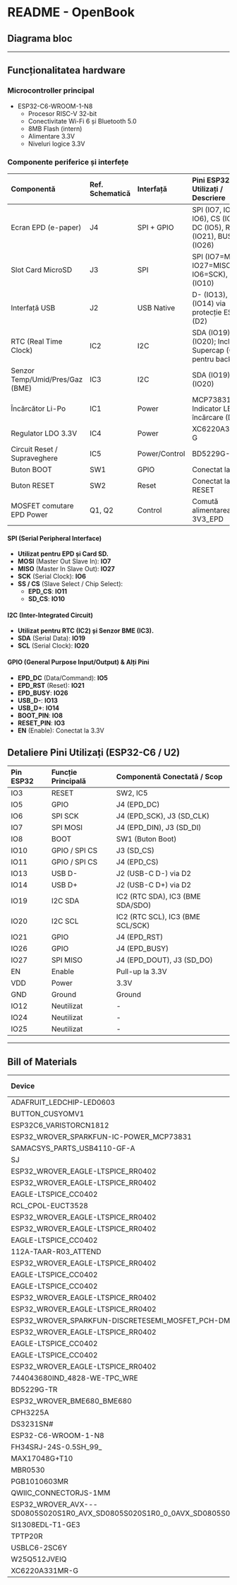 # README - OpenBook

## Diagrama bloc

---

## Funcționalitatea hardware

### Microcontroller principal
- ESP32-C6-WROOM-1-N8
  - Procesor RISC-V 32-bit
  - Conectivitate Wi-Fi 6 și Bluetooth 5.0
  - 8MB Flash (intern)
  - Alimentare 3.3V
  - Niveluri logice 3.3V

### Componente periferice și interfețe

| Componentă                      | Ref. Schematică | Interfață    | Pini ESP32 Utilizați / Descriere                                        |
| :------------------------------ | :-------------- | :----------- | :---------------------------------------------------------------------- |
| Ecran EPD (e-paper)             | J4              | SPI + GPIO   | SPI (IO7, IO27, IO6), CS (IO11), DC (IO5), RST (IO21), BUSY (IO26)      |
| Slot Card MicroSD               | J3              | SPI          | SPI (IO7=MOSI/DI, IO27=MISO/DO, IO6=SCK), CS (IO10)                       |
| Interfață USB                   | J2              | USB Native   | D- (IO13), D+ (IO14) via protecție ESD (D2)                             |
| RTC (Real Time Clock)           | IC2             | I2C          | SDA (IO19), SCL (IO20); Include Supercap (C10) pentru backup           |
| Senzor Temp/Umid/Pres/Gaz (BME) | IC3             | I2C          | SDA (IO19), SCL (IO20)                                                  |
| Încărcător Li-Po                | IC1             | Power        | MCP73831; Indicator LED încărcare (D4)                                  |
| Regulator LDO 3.3V              | IC4             | Power        | XC6220A331MR-G                                                          |
| Circuit Reset / Supraveghere    | IC5             | Power/Control| BD5229G-TR                                                              |
| Buton BOOT                      | SW1             | GPIO         | Conectat la IO8                                                         |
| Buton RESET                     | SW2             | Reset        | Conectat la linia RESET                                                 |
| MOSFET comutare EPD Power       | Q1, Q2          | Control      | Comută alimentarea 3V3_EPD                                              |

#### SPI (Serial Peripheral Interface)
- **Utilizat pentru EPD și Card SD.**
- **MOSI** (Master Out Slave In): **IO7**
- **MISO** (Master In Slave Out): **IO27**
- **SCK** (Serial Clock): **IO6**
- **SS / CS** (Slave Select / Chip Select):
    - **EPD_CS**: **IO11**
    - **SD_CS**: **IO10**

#### I2C (Inter-Integrated Circuit)
- **Utilizat pentru RTC (IC2) și Senzor BME (IC3).**
- **SDA** (Serial Data): **IO19**
- **SCL** (Serial Clock): **IO20**

#### GPIO (General Purpose Input/Output) & Alți Pini
- **EPD_DC** (Data/Command): **IO5**
- **EPD_RST** (Reset): **IO21**
- **EPD_BUSY**: **IO26**
- **USB_D-**: **IO13**
- **USB_D+**: **IO14**
- **BOOT_PIN**: **IO8**
- **RESET_PIN**: **IO3**
- **EN** (Enable): Conectat la 3.3V

## Detaliere Pini Utilizați (ESP32-C6 / U2)

| Pin ESP32 | Funcție Principală                  | Componentă Conectată / Scop                  |
| :-------- | :---------------------------------- | :------------------------------------------- |
| IO3       | RESET                               | SW2, IC5                                     |
| IO5       | GPIO                                | J4 (EPD_DC)                                  |
| IO6       | SPI SCK                             | J4 (EPD_SCK), J3 (SD_CLK)                    |
| IO7       | SPI MOSI                            | J4 (EPD_DIN), J3 (SD_DI)                     |
| IO8       | BOOT                                | SW1 (Buton Boot)                             |
| IO10      | GPIO / SPI CS                       | J3 (SD_CS)                                   |
| IO11      | GPIO / SPI CS                       | J4 (EPD_CS)                                  |
| IO13      | USB D-                              | J2 (USB-C D-) via D2                         |
| IO14      | USB D+                              | J2 (USB-C D+) via D2                         |
| IO19      | I2C SDA                             | IC2 (RTC SDA), IC3 (BME SDA/SDO)             |
| IO20      | I2C SCL                             | IC2 (RTC SCL), IC3 (BME SCL/SCK)             |
| IO21      | GPIO                                | J4 (EPD_RST)                                 |
| IO26      | GPIO                                | J4 (EPD_BUSY)                                |
| IO27      | SPI MISO                            | J4 (EPD_DOUT), J3 (SD_DO)                    |
| EN        | Enable                              | Pull-up la 3.3V                              |
| VDD       | Power                               | 3.3V                                         |
| GND       | Ground                              | Ground                                       |
| IO12      | Neutilizat                          | -                                            |
| IO24      | Neutilizat                          | -                                            |
| IO25      | Neutilizat                          | -                                            |

---

##  Bill of Materials

| Device                                                     | Datasheet                                                                                                                                                                                                                                                                                                                                                                                                                                                                                                                                                                                                                                                                                                                                                                                                                                                                                                                                                                                                                                                                                                                             | Purchase URL                                                                                               |
| :--------------------------------------------------------- | :------------------------------------------------------------------------------------------------------------------------------------------------------------------------------------------------------------------------------------------------------------------------------------------------------------------------------------------------------------------------------------------------------------------------------------------------------------------------------------------------------------------------------------------------------------------------------------------------------------------------------------------------------------------------------------------------------------------------------------------------------------------------------------------------------------------------------------------------------------------------------------------------------------------------------------------------------------------------------------------------------------------------------------------------------------------------------------------------------------------------------ | :--------------------------------------------------------------------------------------------------------- |
| ADAFRUIT_LEDCHIP-LED0603                                   | [Datasheet](https://analytics.supplyframe.com/trackingservlet/track/?r=0x34EY99PS_gIu2qWuzU9_U842M9-un2szqNoXX0OQ9lqbiEKGN3BJ73jgvlrgiXR89Peb0evqc4GXoUXllBhuC-t-jUChl_ve9sxyIbn9gNaDSkRGKarharRdnT65ZkAg8XvJk907gsm2hB_IPIXcNG2clDxo9Fev_YttLnzFCIbUkGRYBw-xwffmg6Q3xi8rzTE35r1qjxwsbo8yFP_WJGLXa3_5xwb4-u4B4kfHxjaDsvgLEab_Ogo6rHqWu97sgNJnykKwcmfg6kQwyJuicPxSQAzAHLnm5_Lxtcrmiv3u_I38wXGx5puMy90lSc8aAlPeGeDmC-qSX-wJKNAs8-tQ4PFSOXsiLOqbXiz0TrIw9ZD9KEg_IrFbdkfWmK6ZJFaCXT9HXXbAMkGkfBIEaGEw8kYAAYpDzckR0A8kQu3h1fp7TW__5Vqr_AkTuH4gjRBqbDd230p0f7DLeSfQfDZo54kZMQPglsucm9TLvThj6eXk104yDUE9EL1gdjZfw8mXLt8_yryZfzwqZ4kF-dffOcFEZdbmynO7ly0ZpMNNmvSgAn2u532MNGPiu8-LhVHqJG9CtOP5bgE0MvyZx5kxcN0pOq-FTLW_4vgcvu3_kiuOHVb2PT6ip_ShQCOL8ToAbK603Fof1xxy6UwA) | [Purchase](https://componentsearchengine.com/part-view/LSM0603463V/Visual%20Communications%20Company)                 |
| BUTTON_CUSYOMV1                                            | [Datasheet](https://industry.panasonic.com/global/en/downloads?tab=catalog&small_g_cd=203&part_no=EVQPUJ02K)                                                                                                                                                                                                                                                                                                                                                                                                                                                                                                                                                                                                                                                                                                                                                                                                                                                                                                                                                                                                                                 | [Purchase](https://industry.panasonic.com/global/en/products/control/switch/light-touch/number/evqpuj02k)              |
| ESP32C6_VARISTORCN1812                                     | [Datasheet](https://www.tdk-electronics.tdk.com/inf/75/db/CTVS_14/Surge_protection_series.pdf)                                                                                                                                                                                                                                                                                                                                                                                                                                                                                                                                                                                                                                                                                                                                                                                                                                                                                                                                                                                                                                              | [Purchase](https://www.mouser.co.uk/ProductDetail/EPCOS-TDK/B72520T0350K062?qs=dEfas%2FXlABIszF52uu7vrg%3D%3D)          |
| ESP32_WROVER_SPARKFUN-IC-POWER_MCP73831                    | [Datasheet](https://ro.mouser.com/datasheet/2/268/MCP73831_Family_Data_Sheet_DS20001984H-3441711.pdf)                                                                                                                                                                                                                                                                                                                                                                                                                                                                                                                                                                                                                                                                                                                                                                                                                                                                                                                                                                                                                                         | [Purchase](https://ro.mouser.com/ProductDetail/Microchip-Technology/MCP73831T-5ACI-OT?qs=hH%252BOa0VZEiAcgAcEkuamXg%3D%3D) |
| SAMACSYS_PARTS_USB4110-GF-A                                | [Datasheet](https://ro.mouser.com/datasheet/2/837/GCT_USB4110_Product_Drawing___20k_cycles-3455479.pdf)                                                                                                                                                                                                                                                                                                                                                                                                                                                                                                                                                                                                                                                                                                                                                                                                                                                                                                                                                                                                                                         | [Purchase](https://componentsearchengine.com/part-view/XC6220A331MR-G/Torex)                                         |
| SJ                                                         | [Datasheet](https://analytics.supplyframe.com/trackingservlet/track/?r=0x34EY99PS_gIu2qWuzU9_U842M9-un2szqNoXX0OQ9lqbiEKGN3BJ73jgvlrgiXR89Peb0evqc4GXoUXllBhuC-t-jUChl_ve9sxyIbn9itd6HouwDNkBJ6EbvJG_W1dvQ33O37oQvrBIGmAmWf7WaTE1x7V-fhYVb8BzYSgNk10lRrx9ydF05rSu_yF-RcTLzrvVqKpyEMsu1tWML3F5NsDK3eYvMDWLFReFpcpYcQT6VJIIHxe2IkeuwFaNGGth_bPArqAVRLfjMYZDlSoV5_e61wrdrMeBLi53h3S0fpxDEX4TLvuLsi8JJGhgQx2voMmyqY6gjXW05FuTS5Qg0wN73a4RXBC7fJniBn8yriZXPMyggVMPVjL_9j3a1i4URi-pLFft7-_hLLLd0kX-uUouNvW0LzSWKkqNJlO6y1UWqDYMRLOE2dWFnrHj_3dksoFiwKXmoFw3sFOj5NXRaA6wxikMMMYZ3-gooWmAhCzEczgqDfXEQesLsiJT4-XFNfgt7LRuH9NmM38ieQHEqyxGFi6kd4X6I0KTHQLg2-V8XlyekPtBCU8gDdPBhOQ17Oj7rYC0lA0EcA__td0qxqTJ8t7VxJcv7gPOP6anfgCpsnupcmJj6zFPjIrtqj4NWwwbbecRBKOv7doyTdwmzqoyGGrGPY7DQKSHciWg8cX6Hc3D7dmNS4mPEOJOOKewle43KybI4UJMP_UcC5JA) | [Purchase](https://componentsearchengine.com/part-view/R0402%201%25%20100%20K%20(RC0402FR-07100KL)/YAGEO)              |
| ESP32_WROVER_EAGLE-LTSPICE_RR0402                          | [Datasheet](https://analytics.supplyframe.com/trackingservlet/track/?r=0x34EY99PS_gIu2qWuzU9_U842M9-un2szqNoXX0OQ9lqbiEKGN3BJ73jgvlrgiXR89Peb0evqc4GXoUXllBhuC-t-jUChl_ve9sxyIbn9itd6HouwDNkBJ6EbvJG_W1dvQ33O37oQvrBIGmAmWf7WaTE1x7V-fhYVb8BzYSgNk10lRrx9ydF05rSu_yF-RcTLzrvVqKpyEMsu1tWML3F5NsDK3eYvMDWLFReFpcpYcQT6VJIIHxe2IkeuwFaNGGth_bPArqAVRLfjMYZDlSoV5_e61wrdrMeBLi53h3S0fpxDEX4TLvuLsi8JJGhgQx2voMmyqY6gjXW05FuTS5Qg0wN73a4RXBC7fJniBn8yriZXPMyggVMPVjL_9j3a1i4URi-pLFft7-_hLLLd0kX-uUouNvW0LzSWKkqNJlO6y1UWqDYMRLOE2dWFnrHj_3dksoFiwKXmoFw3sFOj5NXRaA6wxikMMMYZ3-gooWmAhCzEczgqDfXEQesLsiJT4-XFNfgt7LRuH9NmM38ieQHEqyxGFi6kd4X6I0KTHQLg2-V8XlyekPtBCU8gDdPBhOQ17Oj7rYC0lA0EcA__td0qxqTJ8t7VxJcv7gPOP6anfgCpsnupcmJj6zFPjIrtqj4NWwwbbecRBKOv7doyTdwmzqoyGGrGPY7DQKSHciWg8cX6Hc3D7dmNS4mPEOJOOKewle43KybI4UJMP_UcC5JA) | [Purchase](https://componentsearchengine.com/part-view/R0402%201%25%20100%20K%20(RC0402FR-07100KL)/YAGEO)              |
| ESP32_WROVER_EAGLE-LTSPICE_RR0402                          | [Datasheet](https://analytics.supplyframe.com/trackingservlet/track/?r=0x34EY99PS_gIu2qWuzU9_U842M9-un2szqNoXX0OQ9lqbiEKGN3BJ73jgvlrgiXR89Peb0evqc4GXoUXllBhuC-t-jUChl_ve9sxyIbn9itd6HouwDNkBJ6EbvJG_W1dvQ33O37oQvrBIGmAmWf7WaTE1x7V-fhYVb8BzYSgNk10lRrx9ydF05rSu_yF-RcTLzrvVqKpyEMsu1tWML3F5NsDK3eYvMDWLFReFpcpYcQT6VJIIHxe2IkeuwFaNGGth_bPArqAVRLfjMYZDlSoV5_e61wrdrMeBLi53h3S0fpxDEX4TLvuLsi8JJGhgQx2voMmyqY6gjXW05FuTS5Qg0wN73a4RXBC7fJniBn8yriZXPMyggVMPVjL_9j3a1i4URi-pLFft7-_hLLLd0kX-uUouNvW0LzSWKkqNJlO6y1UWqDYMRLOE2dWFnrHj_3dksoFiwKXmoFw3sFOj5NXRaA6wxikMMMYZ3-gooWmAhCzEczgqDfXEQesLsiJT4-XFNfgt7LRuH9NmM38ieQHEqyxGFi6kd4X6I0KTHQLg2-V8XlyekPtBCU8gDdPBhOQ17Oj7rYC0lA0EcA__td0qxqTJ8t7VxJcv7gPOP6anfgCpsnupcmJj6zFPjIrtqj4NWwwbbecRBKOv7doyTdwmzqoyGGrGPY7DQKSHciWg8cX6Hc3D7dmNS4mPEOJOOKewle43KybI4UJMP_UcC5JA) | [Purchase](https://componentsearchengine.com/part-view/R0402%201%25%20100%20K%20(RC0402FR-07100KL)/YAGEO)              |
| EAGLE-LTSPICE_CC0402                                       | [Datasheet](https://analytics.supplyframe.com/trackingservlet/track/?r=0x34EY99PS_gIu2qWuzU9_U842M9-un2szqNoXX0OQ9lqbiEKGN3BJ73jgvlrgiXR89Peb0evqc4GXoUXllBhuC-t-jUChl_ve9sxyIbn9h563cqbgR_5FGhiODcKT6azv7bSl5nuf_JbmcPl67LIOD-eFH0dQ5fGmWruxh3uWK4JYZuB-i4MbVubNKkJqcAl7rmj7IKAxZwWIidrEE_O9YHItfw9jZIKvxDC3Fmxf2A3jPViXxxSb8puVdYU1vjFrGj4C4j3MQJPvMTLLXd109bZbh1EHlqKKHwGAPIsJR5wnCkYKjt_galChG2g-tUGhuZxxGHVJAB9kHFTePl2_fOpK4rSyv0E39-OWELIXBGhhMPJGAAGKQ83JEdAPJEN1TAtcAMrHfEumpc1S_xNxIdcCjpaqX0g5-E_9PFrJYHw2aOeJGTED4JbLnJvUy704Y-nl5NdOMg1BPRC9YHY2X8PJly7fP8q8mX88KmeJAdNrmW_LmmbH7vpy4MJXP29Xzxz2HlQU883Gl9rboWdRognDi_xz_Ik6wrQ9G4ExNFZzyX8xSZEEEslkB89dTj) | [Purchase](https://componentsearchengine.com/part-view/0805Y2500471FCR/Knowles)                                      |
| RCL_CPOL-EUCT3528                                          | [Datasheet](https://analytics.supplyframe.com/trackingservlet/track/?r=0x34EY99PS_gIu2qWuzU9_U842M9-un2szqNoXX0OQ9lqbiEKGN3BJ73jgvlrgiXR89Peb0evqc4GXoUXllBhuC-t-jUChl_ve9sxyIbn9h563cqbgR_5FGhiODcKT6azv7bSl5nuf_JbmcPl67LIOD-eFH0dQ5fGmWruxh3uWK4JYZuB-i4MbVubNKkJqcAl7rmj7IKAxZwWIidrEE_O9YHItfw9jZIKvxDC3Fmxf2A3jPViXxxSb8puVdYU1vjFrGj4C4j3MQJPvMTLLXd109bZbh1EHlqKKHwGAPIsJR5wnCkYKjt_galChG2g-tUGhuZxxGHVJAB9kHFTePl2_fOpK4rSyv0E39-OWELIXBGhhMPJGAAGKQ83JEdAPJEN1TAtcAMrHfEumpc1S_xNxIdcCjpaqX0g5-E_9PFrJYHw2aOeJGTED4JbLnJvUy704Y-nl5NdOMg1BPRC9YHY2X8PJly7fP8q8mX88KmeJAdNrmW_LmmbH7vpy4MJXP29Xzxz2HlQU883Gl9rboWdRognDi_xz_Ik6wrQ9G4ExNFZzyX8xSZEEEslkB89dTj) | [Purchase](https://componentsearchengine.com/part-view/0805Y2500471FCR/Knowles)                                      |
| ESP32_WROVER_EAGLE-LTSPICE_RR0402                          | [Datasheet](https://analytics.supplyframe.com/trackingservlet/track/?r=0x34EY99PS_gIu2qWuzU9_U842M9-un2szqNoXX0OQ9lqbiEKGN3BJ73jgvlrgiXR89Peb0evqc4GXoUXllBhuC-t-jUChl_ve9sxyIbn9itd6HouwDNkBJ6EbvJG_W1dvQ33O37oQvrBIGmAmWf7WaTE1x7V-fhYVb8BzYSgNk10lRrx9ydF05rSu_yF-RcTLzrvVqKpyEMsu1tWML3F5NsDK3eYvMDWLFReFpcpYcQT6VJIIHxe2IkeuwFaNGGth_bPArqAVRLfjMYZDlSoV5_e61wrdrMeBLi53h3S0fpxDEX4TLvuLsi8JJGhgQx2voMmyqY6gjXW05FuTS5Qg0wN73a4RXBC7fJniBn8yriZXPMyggVMPVjL_9j3a1i4URi-pLFft7-_hLLLd0kX-uUouNvW0LzSWKkqNJlO6y1UWqDYMRLOE2dWFnrHj_3dksoFiwKXmoFw3sFOj5NXRaA6wxikMMMYZ3-gooWmAhCzEczgqDfXEQesLsiJT4-XFNfgt7LRuH9NmM38ieQHEqyxGFi6kd4X6I0KTHQLg2-V8XlyekPtBCU8gDdPBhOQ17Oj7rYC0lA0EcA__td0qxqTJ8t7VxJcv7gPOP6anfgCpsnupcmJj6zFPjIrtqj4NWwwbbecRBKOv7doyTdwmzqoyGGrGPY7DQKSHciWg8cX6Hc3D7dmNS4mPEOJOOKewle43KybI4UJMP_UcC5JA) | [Purchase](https://componentsearchengine.com/part-view/R0402%201%25%20100%20K%20(RC0402FR-07100KL)/YAGEO)              |
| ESP32_WROVER_EAGLE-LTSPICE_RR0402                          | [Datasheet](https://analytics.supplyframe.com/trackingservlet/track/?r=0x34EY99PS_gIu2qWuzU9_U842M9-un2szqNoXX0OQ9lqbiEKGN3BJ73jgvlrgiXR89Peb0evqc4GXoUXllBhuC-t-jUChl_ve9sxyIbn9itd6HouwDNkBJ6EbvJG_W1dvQ33O37oQvrBIGmAmWf7WaTE1x7V-fhYVb8BzYSgNk10lRrx9ydF05rSu_yF-RcTLzrvVqKpyEMsu1tWML3F5NsDK3eYvMDWLFReFpcpYcQT6VJIIHxe2IkeuwFaNGGth_bPArqAVRLfjMYZDlSoV5_e61wrdrMeBLi53h3S0fpxDEX4TLvuLsi8JJGhgQx2voMmyqY6gjXW05FuTS5Qg0wN73a4RXBC7fJniBn8yriZXPMyggVMPVjL_9j3a1i4URi-pLFft7-_hLLLd0kX-uUouNvW0LzSWKkqNJlO6y1UWqDYMRLOE2dWFnrHj_3dksoFiwKXmoFw3sFOj5NXRaA6wxikMMMYZ3-gooWmAhCzEczgqDfXEQesLsiJT4-XFNfgt7LRuH9NmM38ieQHEqyxGFi6kd4X6I0KTHQLg2-V8XlyekPtBCU8gDdPBhOQ17Oj7rYC0lA0EcA__td0qxqTJ8t7VxJcv7gPOP6anfgCpsnupcmJj6zFPjIrtqj4NWwwbbecRBKOv7doyTdwmzqoyGGrGPY7DQKSHciWg8cX6Hc3D7dmNS4mPEOJOOKewle43KybI4UJMP_UcC5JA) | [Purchase](https://componentsearchengine.com/part-view/R0402%201%25%20100%20K%20(RC0402FR-07100KL)/YAGEO)              |
| EAGLE-LTSPICE_CC0402                                       | [Datasheet](https://analytics.supplyframe.com/trackingservlet/track/?r=0x34EY99PS_gIu2qWuzU9_U842M9-un2szqNoXX0OQ9lqbiEKGN3BJ73jgvlrgiXR89Peb0evqc4GXoUXllBhuC-t-jUChl_ve9sxyIbn9h563cqbgR_5FGhiODcKT6azv7bSl5nuf_JbmcPl67LIOD-eFH0dQ5fGmWruxh3uWK4JYZuB-i4MbVubNKkJqcAl7rmj7IKAxZwWIidrEE_O9YHItfw9jZIKvxDC3Fmxf2A3jPViXxxSb8puVdYU1vjFrGj4C4j3MQJPvMTLLXd109bZbh1EHlqKKHwGAPIsJR5wnCkYKjt_galChG2g-tUGhuZxxGHVJAB9kHFTePl2_fOpK4rSyv0E39-OWELIXBGhhMPJGAAGKQ83JEdAPJEN1TAtcAMrHfEumpc1S_xNxIdcCjpaqX0g5-E_9PFrJYHw2aOeJGTED4JbLnJvUy704Y-nl5NdOMg1BPRC9YHY2X8PJly7fP8q8mX88KmeJAdNrmW_LmmbH7vpy4MJXP29Xzxz2HlQU883Gl9rboWdRognDi_xz_Ik6wrQ9G4ExNFZzyX8xSZEEEslkB89dTj) | [Purchase](https://componentsearchengine.com/part-view/0805Y2500471FCR/Knowles)                                      |
| 112A-TAAR-R03_ATTEND                                       |              -                                                                                                                                                                                                                                                                                                                                                                                                                                                                                                                                                                                                                                                                                                                                                                                                                                                                                                                                                                                                                                                                                                                   | [Purchase](https://store.comet.srl.ro/Catalogue/Product/43497/)                                                       |
| ESP32_WROVER_EAGLE-LTSPICE_RR0402                          | [Datasheet](https://analytics.supplyframe.com/trackingservlet/track/?r=0x34EY99PS_gIu2qWuzU9_U842M9-un2szqNoXX0OQ9lqbiEKGN3BJ73jgvlrgiXR89Peb0evqc4GXoUXllBhuC-t-jUChl_ve9sxyIbn9itd6HouwDNkBJ6EbvJG_W1dvQ33O37oQvrBIGmAmWf7WaTE1x7V-fhYVb8BzYSgNk10lRrx9ydF05rSu_yF-RcTLzrvVqKpyEMsu1tWML3F5NsDK3eYvMDWLFReFpcpYcQT6VJIIHxe2IkeuwFaNGGth_bPArqAVRLfjMYZDlSoV5_e61wrdrMeBLi53h3S0fpxDEX4TLvuLsi8JJGhgQx2voMmyqY6gjXW05FuTS5Qg0wN73a4RXBC7fJniBn8yriZXPMyggVMPVjL_9j3a1i4URi-pLFft7-_hLLLd0kX-uUouNvW0LzSWKkqNJlO6y1UWqDYMRLOE2dWFnrHj_3dksoFiwKXmoFw3sFOj5NXRaA6wxikMMMYZ3-gooWmAhCzEczgqDfXEQesLsiJT4-XFNfgt7LRuH9NmM38ieQHEqyxGFi6kd4X6I0KTHQLg2-V8XlyekPtBCU8gDdPBhOQ17Oj7rYC0lA0EcA__td0qxqTJ8t7VxJcv7gPOP6anfgCpsnupcmJj6zFPjIrtqj4NWwwbbecRBKOv7doyTdwmzqoyGGrGPY7DQKSHciWg8cX6Hc3D7dmNS4mPEOJOOKewle43KybI4UJMP_UcC5JA) | [Purchase](https://componentsearchengine.com/part-view/R0402%201%25%20100%20K%20(RC0402FR-07100KL)/YAGEO)              |
| EAGLE-LTSPICE_CC0402                                       | [Datasheet](https://analytics.supplyframe.com/trackingservlet/track/?r=0x34EY99PS_gIu2qWuzU9_U842M9-un2szqNoXX0OQ9lqbiEKGN3BJ73jgvlrgiXR89Peb0evqc4GXoUXllBhuC-t-jUChl_ve9sxyIbn9h563cqbgR_5FGhiODcKT6azv7bSl5nuf_JbmcPl67LIOD-eFH0dQ5fGmWruxh3uWK4JYZuB-i4MbVubNKkJqcAl7rmj7IKAxZwWIidrEE_O9YHItfw9jZIKvxDC3Fmxf2A3jPViXxxSb8puVdYU1vjFrGj4C4j3MQJPvMTLLXd109bZbh1EHlqKKHwGAPIsJR5wnCkYKjt_galChG2g-tUGhuZxxGHVJAB9kHFTePl2_fOpK4rSyv0E39-OWELIXBGhhMPJGAAGKQ83JEdAPJEN1TAtcAMrHfEumpc1S_xNxIdcCjpaqX0g5-E_9PFrJYHw2aOeJGTED4JbLnJvUy704Y-nl5NdOMg1BPRC9YHY2X8PJly7fP8q8mX88KmeJAdNrmW_LmmbH7vpy4MJXP29Xzxz2HlQU883Gl9rboWdRognDi_xz_Ik6wrQ9G4ExNFZzyX8xSZEEEslkB89dTj) | [Purchase](https://componentsearchengine.com/part-view/0805Y2500471FCR/Knowles)                                      |
| EAGLE-LTSPICE_CC0402                                       | [Datasheet](https://analytics.supplyframe.com/trackingservlet/track/?r=0x34EY99PS_gIu2qWuzU9_U842M9-un2szqNoXX0OQ9lqbiEKGN3BJ73jgvlrgiXR89Peb0evqc4GXoUXllBhuC-t-jUChl_ve9sxyIbn9h563cqbgR_5FGhiODcKT6azv7bSl5nuf_JbmcPl67LIOD-eFH0dQ5fGmWruxh3uWK4JYZuB-i4MbVubNKkJqcAl7rmj7IKAxZwWIidrEE_O9YHItfw9jZIKvxDC3Fmxf2A3jPViXxxSb8puVdYU1vjFrGj4C4j3MQJPvMTLLXd109bZbh1EHlqKKHwGAPIsJR5wnCkYKjt_galChG2g-tUGhuZxxGHVJAB9kHFTePl2_fOpK4rSyv0E39-OWELIXBGhhMPJGAAGKQ83JEdAPJEN1TAtcAMrHfEumpc1S_xNxIdcCjpaqX0g5-E_9PFrJYHw2aOeJGTED4JbLnJvUy704Y-nl5NdOMg1BPRC9YHY2X8PJly7fP8q8mX88KmeJAdNrmW_LmmbH7vpy4MJXP29Xzxz2HlQU883Gl9rboWdRognDi_xz_Ik6wrQ9G4ExNFZzyX8xSZEEEslkB89dTj) | [Purchase](https://componentsearchengine.com/part-view/0805Y2500471FCR/Knowles)                                      |
| ESP32_WROVER_EAGLE-LTSPICE_RR0402                          | [Datasheet](https://analytics.supplyframe.com/trackingservlet/track/?r=0x34EY99PS_gIu2qWuzU9_U842M9-un2szqNoXX0OQ9lqbiEKGN3BJ73jgvlrgiXR89Peb0evqc4GXoUXllBhuC-t-jUChl_ve9sxyIbn9itd6HouwDNkBJ6EbvJG_W1dvQ33O37oQvrBIGmAmWf7WaTE1x7V-fhYVb8BzYSgNk10lRrx9ydF05rSu_yF-RcTLzrvVqKpyEMsu1tWML3F5NsDK3eYvMDWLFReFpcpYcQT6VJIIHxe2IkeuwFaNGGth_bPArqAVRLfjMYZDlSoV5_e61wrdrMeBLi53h3S0fpxDEX4TLvuLsi8JJGhgQx2voMmyqY6gjXW05FuTS5Qg0wN73a4RXBC7fJniBn8yriZXPMyggVMPVjL_9j3a1i4URi-pLFft7-_hLLLd0kX-uUouNvW0LzSWKkqNJlO6y1UWqDYMRLOE2dWFnrHj_3dksoFiwKXmoFw3sFOj5NXRaA6wxikMMMYZ3-gooWmAhCzEczgqDfXEQesLsiJT4-XFNfgt7LRuH9NmM38ieQHEqyxGFi6kd4X6I0KTHQLg2-V8XlyekPtBCU8gDdPBhOQ17Oj7rYC0lA0EcA__td0qxqTJ8t7VxJcv7gPOP6anfgCpsnupcmJj6zFPjIrtqj4NWwwbbecRBKOv7doyTdwmzqoyGGrGPY7DQKSHciWg8cX6Hc3D7dmNS4mPEOJOOKewle43KybI4UJMP_UcC5JA) | [Purchase](https://componentsearchengine.com/part-view/R0402%201%25%20100%20K%20(RC0402FR-07100KL)/YAGEO)              |
| ESP32_WROVER_EAGLE-LTSPICE_RR0402                          | [Datasheet](https://analytics.supplyframe.com/trackingservlet/track/?r=0x34EY99PS_gIu2qWuzU9_U842M9-un2szqNoXX0OQ9lqbiEKGN3BJ73jgvlrgiXR89Peb0evqc4GXoUXllBhuC-t-jUChl_ve9sxyIbn9itd6HouwDNkBJ6EbvJG_W1dvQ33O37oQvrBIGmAmWf7WaTE1x7V-fhYVb8BzYSgNk10lRrx9ydF05rSu_yF-RcTLzrvVqKpyEMsu1tWML3F5NsDK3eYvMDWLFReFpcpYcQT6VJIIHxe2IkeuwFaNGGth_bPArqAVRLfjMYZDlSoV5_e61wrdrMeBLi53h3S0fpxDEX4TLvuLsi8JJGhgQx2voMmyqY6gjXW05FuTS5Qg0wN73a4RXBC7fJniBn8yriZXPMyggVMPVjL_9j3a1i4URi-pLFft7-_hLLLd0kX-uUouNvW0LzSWKkqNJlO6y1UWqDYMRLOE2dWFnrHj_3dksoFiwKXmoFw3sFOj5NXRaA6wxikMMMYZ3-gooWmAhCzEczgqDfXEQesLsiJT4-XFNfgt7LRuH9NmM38ieQHEqyxGFi6kd4X6I0KTHQLg2-V8XlyekPtBCU8gDdPBhOQ17Oj7rYC0lA0EcA__td0qxqTJ8t7VxJcv7gPOP6anfgCpsnupcmJj6zFPjIrtqj4NWwwbbecRBKOv7doyTdwmzqoyGGrGPY7DQKSHciWg8cX6Hc3D7dmNS4mPEOJOOKewle43KybI4UJMP_UcC5JA) | [Purchase](https://componentsearchengine.com/part-view/R0402%201%25%20100%20K%20(RC0402FR-07100KL)/YAGEO)              |
| ESP32_WROVER_SPARKFUN-DISCRETESEMI_MOSFET_PCH-DMG2305UX-7 | [Datasheet](https://analytics.supplyframe.com/trackingservlet/track/?r=0x34EY99PS_gIu2qWuzU9_U842M9-un2szqNoXX0OQ9lqbiEKGN3BJ73jgvlrgiXR89Peb0evqc4GXoUXllBhuC-t-jUChl_ve9sxyIbn9htqjPHN9-H5PBy53yJrrJZbBH4NAdcIMgEdV_gE1O6mVpxBjQq-HnrRVl4ju3mUj1MvOu9WoqnIQyy7W1YwvcX9VCRJhgRdTTXzdu_kskJxI7qHOaJ0KNYNdgDqe7ulUDDBYEvyQzFh2GA3-28PfZUrgL3V_Lp9QnbJWkRGpsoauJlc8zKCBUw9WMv_2PdrWLhRGL6ksV-3v7-Esst3SRf65Si429bQvNJYqSo0mU7rLVRaoNgxEs4TZ1YWeseP_d2SygWLApeagXDewU6Pk1ddWdYU4uXGjkOLNAQNTd3lULMRzOCoN9cRB6wuyIlPj5cU1-C3stG4f02YzfyJ5AcSrLEYWLqR3hfojQpMdAuDb5XxeXJ6Q-0EJTyAN08GE5IU7v-fDrD_q-Vag1rwTbBavWRcsShwa_HGaTwIgGWIRKUZFpYTAm1NA4_5an7HefUXWkuoQm8jiWo1ELn1nvqewle43KybI4UJMP_UcC5JA) | [Purchase](https://componentsearchengine.com/part-view/DMG2305UX-7/Diodes%20Incorporated)                            |
| ESP32_WROVER_EAGLE-LTSPICE_RR0402                          | [Datasheet](https://analytics.supplyframe.com/trackingservlet/track/?r=0x34EY99PS_gIu2qWuzU9_U842M9-un2szqNoXX0OQ9lqbiEKGN3BJ73jgvlrgiXR89Peb0evqc4GXoUXllBhuC-t-jUChl_ve9sxyIbn9itd6HouwDNkBJ6EbvJG_W1dvQ33O37oQvrBIGmAmWf7WaTE1x7V-fhYVb8BzYSgNk10lRrx9ydF05rSu_yF-RcTLzrvVqKpyEMsu1tWML3F5NsDK3eYvMDWLFReFpcpYcQT6VJIIHxe2IkeuwFaNGGth_bPArqAVRLfjMYZDlSoV5_e61wrdrMeBLi53h3S0fpxDEX4TLvuLsi8JJGhgQx2voMmyqY6gjXW05FuTS5Qg0wN73a4RXBC7fJniBn8yriZXPMyggVMPVjL_9j3a1i4URi-pLFft7-_hLLLd0kX-uUouNvW0LzSWKkqNJlO6y1UWqDYMRLOE2dWFnrHj_3dksoFiwKXmoFw3sFOj5NXRaA6wxikMMMYZ3-gooWmAhCzEczgqDfXEQesLsiJT4-XFNfgt7LRuH9NmM38ieQHEqyxGFi6kd4X6I0KTHQLg2-V8XlyekPtBCU8gDdPBhOQ17Oj7rYC0lA0EcA__td0qxqTJ8t7VxJcv7gPOP6anfgCpsnupcmJj6zFPjIrtqj4NWwwbbecRBKOv7doyTdwmzqoyGGrGPY7DQKSHciWg8cX6Hc3D7dmNS4mPEOJOOKewle43KybI4UJMP_UcC5JA) | [Purchase](https://componentsearchengine.com/part-view/R0402%201%25%20100%20K%20(RC0402FR-07100KL)/YAGEO)              |
| EAGLE-LTSPICE_CC0402                                       | [Datasheet](https://analytics.supplyframe.com/trackingservlet/track/?r=0x34EY99PS_gIu2qWuzU9_U842M9-un2szqNoXX0OQ9lqbiEKGN3BJ73jgvlrgiXR89Peb0evqc4GXoUXllBhuC-t-jUChl_ve9sxyIbn9h563cqbgR_5FGhiODcKT6azv7bSl5nuf_JbmcPl67LIOD-eFH0dQ5fGmWruxh3uWK4JYZuB-i4MbVubNKkJqcAl7rmj7IKAxZwWIidrEE_O9YHItfw9jZIKvxDC3Fmxf2A3jPViXxxSb8puVdYU1vjFrGj4C4j3MQJPvMTLLXd109bZbh1EHlqKKHwGAPIsJR5wnCkYKjt_galChG2g-tUGhuZxxGHVJAB9kHFTePl2_fOpK4rSyv0E39-OWELIXBGhhMPJGAAGKQ83JEdAPJEN1TAtcAMrHfEumpc1S_xNxIdcCjpaqX0g5-E_9PFrJYHw2aOeJGTED4JbLnJvUy704Y-nl5NdOMg1BPRC9YHY2X8PJly7fP8q8mX88KmeJAdNrmW_LmmbH7vpy4MJXP29Xzxz2HlQU883Gl9rboWdRognDi_xz_Ik6wrQ9G4ExNFZzyX8xSZEEEslkB89dTj) | [Purchase](https://componentsearchengine.com/part-view/0805Y2500471FCR/Knowles)                                      |
| EAGLE-LTSPICE_CC0402                                       | [Datasheet](https://analytics.supplyframe.com/trackingservlet/track/?r=0x34EY99PS_gIu2qWuzU9_U842M9-un2szqNoXX0OQ9lqbiEKGN3BJ73jgvlrgiXR89Peb0evqc4GXoUXllBhuC-t-jUChl_ve9sxyIbn9h563cqbgR_5FGhiODcKT6azv7bSl5nuf_JbmcPl67LIOD-eFH0dQ5fGmWruxh3uWK4JYZuB-i4MbVubNKkJqcAl7rmj7IKAxZwWIidrEE_O9YHItfw9jZIKvxDC3Fmxf2A3jPViXxxSb8puVdYU1vjFrGj4C4j3MQJPvMTLLXd109bZbh1EHlqKKHwGAPIsJR5wnCkYKjt_galChG2g-tUGhuZxxGHVJAB9kHFTePl2_fOpK4rSyv0E39-OWELIXBGhhMPJGAAGKQ83JEdAPJEN1TAtcAMrHfEumpc1S_xNxIdcCjpaqX0g5-E_9PFrJYHw2aOeJGTED4JbLnJvUy704Y-nl5NdOMg1BPRC9YHY2X8PJly7fP8q8mX88KmeJAdNrmW_LmmbH7vpy4MJXP29Xzxz2HlQU883Gl9rboWdRognDi_xz_Ik6wrQ9G4ExNFZzyX8xSZEEEslkB89dTj) | [Purchase](https://componentsearchengine.com/part-view/0805Y2500471FCR/Knowles)                                      |
| ESP32_WROVER_EAGLE-LTSPICE_RR0402                          | [Datasheet](https://analytics.supplyframe.com/trackingservlet/track/?r=0x34EY99PS_gIu2qWuzU9_U842M9-un2szqNoXX0OQ9lqbiEKGN3BJ73jgvlrgiXR89Peb0evqc4GXoUXllBhuC-t-jUChl_ve9sxyIbn9itd6HouwDNkBJ6EbvJG_W1dvQ33O37oQvrBIGmAmWf7WaTE1x7V-fhYVb8BzYSgNk10lRrx9ydF05rSu_yF-RcTLzrvVqKpyEMsu1tWML3F5NsDK3eYvMDWLFReFpcpYcQT6VJIIHxe2IkeuwFaNGGth_bPArqAVRLfjMYZDlSoV5_e61wrdrMeBLi53h3S0fpxDEX4TLvuLsi8JJGhgQx2voMmyqY6gjXW05FuTS5Qg0wN73a4RXBC7fJniBn8yriZXPMyggVMPVjL_9j3a1i4URi-pLFft7-_hLLLd0kX-uUouNvW0LzSWKkqNJlO6y1UWqDYMRLOE2dWFnrHj_3dksoFiwKXmoFw3sFOj5NXRaA6wxikMMMYZ3-gooWmAhCzEczgqDfXEQesLsiJT4-XFNfgt7LRuH9NmM38ieQHEqyxGFi6kd4X6I0KTHQLg2-V8XlyekPtBCU8gDdPBhOQ17Oj7rYC0lA0EcA__td0qxqTJ8t7VxJcv7gPOP6anfgCpsnupcmJj6zFPjIrtqj4NWwwbbecRBKOv7doyTdwmzqoyGGrGPY7DQKSHciWg8cX6Hc3D7dmNS4mPEOJOOKewle43KybI4UJMP_UcC5JA) | [Purchase](https://componentsearchengine.com/part-view/R0402%201%25%20100%20K%20(RC0402FR-07100KL)/YAGEO)              |
| 744043680IND_4828-WE-TPC_WRE                                | [Datasheet](https://www.we-online.com/components/products/datasheet/744043680.pdf)                                                                                                                                                                                                                                                                                                                                                                                                                                                                                                                                                                                                                                                                                                                                                                                                                                                                                                                                                                                                                                                | [Purchase](https://eu.mouser.com/ProductDetail/Wurth-Elektronik/744043680?qs=PGXP4M47uW6VkZq%252BkzjrHA%3D%3D)         |
| BD5229G-TR                                                 | [Datasheet](https://analytics.supplyframe.com/trackingservlet/track/?r=0x34EY99PS_gIu2qWuzU9_U842M9-un2szqNoXX0OQ9lqbiEKGN3BJ73jgvlrgiXR89Peb0evqc4GXoUXllBhuC-t-jUChl_ve9sxyIbn9jRihNQSXdSI3BytPQ01W2mbDl-BrHnDitFFECll9ZQTojC49rQmJNJKdgEcm3aSYjKEsMXPl-eGs-pMLJ6GfjQ2BiKCrz1Zc4X-qzG_VKV2vSzv5P64Ul7Il20ycllQHFjlUO2yTCSMr3lB_jTotw40hK-OEmTdpXx-FpzhJ86P5OvAlgiTQyMiC4Ffnw4yYxkQBVqaiFBg7qrqEqqVSG5v66qM9MTFYImVZ49_rSfStbzcxZuFs4E34nEuhMtfiLv73XN0MPNP_8SDUn4gYOfd2D69K7f8EasBV2rTRmNoH6mvceAHA0P3Cv8s6IaOOTvPS6jR1oAjYl8BoXRPWUJ5aLjnpvIINTY1WwHJCfgxYIdG_N4syc-r6Zk6suvYc31sqvLLuSSOT8tdE2JjOemnsC60ps8LwboHBeA2g6oA7NNs5-4F5aeZhiCtD42Z5ROwjQ2LlPtjcLlvpGBeHIItUY6A8k3oFuRSm1vUF3wN8_AuXjXENQ3hBxb6uKJO6IWX4DfXH-rBL1GXdAFk5fJOL8ToAbK603Fof1xxy6UwA) | [Purchase](https://componentsearchengine.com/part-view/BD5229G-TR/ROHM%20Semiconductor)                              |
| ESP32_WROVER_BME680_BME680                                 | [Datasheet](https://www.snapeda.com/parts/BME680/Bosch%20Sensortec/datasheet/)                                                                                                                                                                                                                                                                                                                                                                                                                                                                                                                                                                                                                                                                                                                                                                                                                                                                                                                                                                                                                                                        | [Purchase](https://www.snapeda.com/parts/BME680/Bosch/view-part/?welcome=home)                                        |
| CPH3225A                                                   | [Datasheet](https://www.snapeda.com/parts/CPH3225A/Seiko%20Instruments/datasheet/)                                                                                                                                                                                                                                                                                                                                                                                                                                                                                                                                                                                                                                                                                                                                                                                                                                                                                                                                                                                                                                                    | [Purchase](https://www.snapeda.com/parts/CPH3225A/Seiko+Instruments/view-part/?ref=eda)                               |
| DS3231SN#                                                  | [Datasheet](https://www.snapeda.com/parts/DS3231SN%23/Analog%20Devices/datasheet/)                                                                                                                                                                                                                                                                                                                                                                                                                                                                                                                                                                                                                                                                                                                                                                                                                                                                                                                                                                                                                                                    | [Purchase](https://www.snapeda.com/parts/DS3231SN%23/Analog+Devices/view-part/?ref=eda)                               |
| ESP32-C6-WROOM-1-N8                                        | [Datasheet](https://www.snapeda.com/parts/ESP32-C6-WROOM-1-N8/Espressif%20Systems/datasheet/)                                                                                                                                                                                                                                                                                                                                                                                                                                                                                                                                                                                                                                                                                                                                                                                                                                                                                                                                                                                                                                              | [Purchase](https://www.snapeda.com/parts/ESP32-C6-WROOM-1-N8/Espressif+Systems/view-part/?ref=eda)                     |
| FH34SRJ-24S-0.5SH_99_                                      | [Datasheet](https://analytics.supplyframe.com/trackingservlet/track/?r=0x34EY99PS_gIu2qWuzU9_U842M9-un2szqNoXX0OQ9lqbiEKGN3BJ73jgvlrgiXR89Peb0evqc4GXoUXllBhuC-t-jUChl_ve9sxyIbn9iB_3F6n5b2GpxjFkeCFGxjIjl2pAOVy2zcoQGQxuo036k82aGL63A7iug3M0vDx44b9y4q5Rgkc_UTcoUbz-EFKm35u_Pt-UF5-Qq6wcvjqqlBMb2f4RZCO7jxguRPFrgtzlu-fR4ingqEGNbtkagfE0rBzjLh92oZx50eVDJ4S4lYtlvL7eewixZfJaSGhszSFaidu3jZQN2CJ5l526is_Bln0SGRQRi7Gb6appE-IrQdh73ghyJapvhN_Gz1FnJ0ch-bk2kGv6AfSzLCX2TSYga1x68e32CNZt8xWLj3NfJVDOHS8ZS42zhawi9DWA1aRL3hvdnRcB352G10IL46169qwDsBVTcBHABUmJOZLUiFPAKnU5dw3RkOVJIhv6hb0GJ6_iu4F4MNWLmP2ofARWc8l_MUmRBBLJZAfPXU4w) | [Purchase](https://componentsearchengine.com/part-view/XC6220A331MR-G/Torex)                                         |
| MAX17048G+T10                                              | [Datasheet](https://www.snapeda.com/parts/MAX17048G+T10/Analog%20Devices/datasheet/)                                                                                                                                                                                                                                                                                                                                                                                                                                                                                                                                                                                                                                                                                                                                                                                                                                                                                                                                                                                                                                                   | [Purchase](https://www.snapeda.com/parts/MAX17048G+T10/Analog+Devices/view-part/?ref=eda)                             |
| MBR0530                                                    | [Datasheet](https://ro.mouser.com/datasheet/2/40/schottky-3165252.pdf)                                                                                                                                                                                                                                                                                                                                                                                                                                                                                                                                                                                                                                                                                                                                                                                                                                                                                                                                                                                                                                                              | [Purchase](https://eu.mouser.com/ProductDetail/KYOCERA-AVX/SD0805S020S1R0?qs=jCA%252BPfw4LHbpkAoSnwrdjw%3D%3D)        |
| PGB1010603MR                                               | [Datasheet](https://www.snapeda.com/parts/PGB1010603MR/Littelfuse%20Inc./datasheet/)                                                                                                                                                                                                                                                                                                                                                                                                                                                                                                                                                                                                                                                                                                                                                                                                                                                                                                                                                                                                                                                   | [Purchase](https://www.snapeda.com/parts/PGB1010603MR/Littelfuse/view-part/?ref=eda)                                  |
| QWIIC_CONNECTORJS-1MM                                      |            -                                                                                                                                                                                                                                                                                                                                                                                                                                                                                                                                                                                                                                                                                                                                                                                                                                                                                                                                                                                                                                                                                                                     | [Purchase](https://eu.mouser.com/ProductDetail/Adafruit/4208?qs=PzGy0jfpSMtbScLbr0L5dw%3D%3D)                         |
| ESP32_WROVER_AVX---SD0805S020S1R0_AVX_SD0805S020S1R0_0_0AVX_SD0805S020S1R0_0_0 | [Datasheet](http://datasheets.avx.com/schottky.pdf)                                                                                                                                                                                                                                                                                                                                                                                                                                                                                                                                                                                                                                                                                                                                                                                                                                                                                                                                                                                                                                                                         | [Purchase](https://eu.mouser.com/ProductDetail/KYOCERA-AVX/SD0805S020S1R0?qs=jCA%252BPfw4LHbpkAoSnwrdjw%3D%3D)        |
| SI1308EDL-T1-GE3                                           | [Datasheet](https://analytics.supplyframe.com/trackingservlet/track/?r=0x34EY99PS_gIu2qWuzU9_U842M9-un2szqNoXX0OQ9lqbiEKGN3BJ73jgvlrgiXR89Peb0evqc4GXoUXllBhuC-t-jUChl_ve9sxyIbn9iAMyAqhHVNKsGe3pXOcOS5GeUpnYTHKSU1tSdDUz28FcNYpvUwKkT6-1c90QkYZSj1pAgze1HZwySGIaVntCe8evYTetZvHUr2i7oUyPyMJa1PdtSpW1re7v-7kKtr_uOfeYNMcNjLouXu8S9MGi6uiqcu-iYncJUKgdR71X7_E-Jlc8zKCBUw9WMv_2PdrWLhRGL6ksV-3v7-Esst3SRf65Si429bQvNJYqSo0mU7rLVRaoNgxEs4TZ1YWeseP_d2SygWLApeagXDewU6Pk1dhtChGasJptu_X1nFYtuw0ULMRzOCoN9cRB6wuyIlPj5cU1-C3stG4f02YzfyJ5AcSrLEYWLqR3hfojQpMdAuDb5XxeXJ6Q-0EJTyAN08GE6pEvvQQaaDiDZnDSaMvTi_jJTd1ASKLIri-KACGiFw5m8OPkD82bIIKi8Ws7ZEVePoW8nw_gi1w2cyDxUshEAF) | [Purchase](https://componentsearchengine.com/part-view/SI1308EDL-T1-GE3/Vishay)                                      |
| TPTP20R                                                    |                                                                                                                                                                                                                                                                                                                                                                                                                                                                                                                                                                                                                                                                                                                                                                                                                                                                                                                                                                                                                                                                                                                 -                | -                                                                                               |
| USBLC6-2SC6Y                                               | [Datasheet](https://www.snapeda.com/parts/USBLC6-2SC6Y/STMicroelectronics/datasheet/)                                                                                                                                                                                                                                                                                                                                                                                                                                                                                                                                                                                                                                                                                                                                                                                                                                                                                                                                                                                                                                                 | [Purchase](https://www.snapeda.com/parts/USBLC6-2SC6Y/STMicroelectronics/view-part/?ref=eda)                           |
| W25Q512JVEIQ                                               | [Datasheet](https://www.snapeda.com/parts/W25Q512JVEIQ/Winbond%20Electronics/datasheet/)                                                                                                                                                                                                                                                                                                                                                                                                                                                                                                                                                                                                                                                                                                                                                                                                                                                                                                                                                                                                                                              | [Purchase](https://www.snapeda.com/parts/W25Q512JVEIQ/Winbond+Electronics/view-part/?ref=eda)                          |
| XC6220A331MR-G                                              | [Datasheet](https://www.snapeda.com/parts/W25Q512JVEIQ/Winbond%20Electronics/datasheet/)                                                                                                                                                                                                                                                                                                                                                                                                                                                                                                                                                                                                                                                                                                                                                                                                                                                                                                                                                                                                                                               | [Purchase](https://componentsearchengine.com/part-view/XC6220A331MR-G/Torex)                                         |